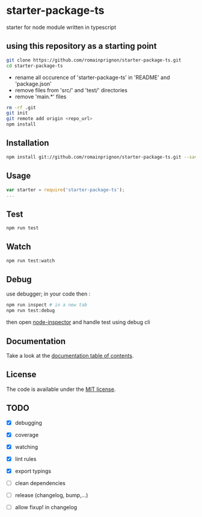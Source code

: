 # starter-package-ts

starter for node module written in typescript

## using this repository as a starting point

```sh
git clone https://github.com/romainprignon/starter-package-ts.git
cd starter-package-ts
```

* rename all occurence of 'starter-package-ts' in 'README' and 'package.json'
* remove files from 'src/' and 'test/' directories
* remove 'main.*' files

```sh
rm -rf .git
git init
git remote add origin <repo_url>
npm install
```

## Installation

```sh
npm install git://github.com/romainprignon/starter-package-ts.git --save
```

## Usage

```js
var starter = require('starter-package-ts');
...
```

## Test

```sh
npm run test
```

## Watch

```sh
npm run test:watch
```

## Debug

use debugger; in your code then :
```sh
npm run inspect # in a new tab
npm run test:debug
```
then open [node-inspector](http://127.0.0.1:8080/debug?port=5858)
and handle test using debug cli

## Documentation

Take a look at the [documentation table of contents](doc/TOC.md).

## License

The code is available under the [MIT license](LICENSE.md).

## TODO
* [x] debugging
* [x] coverage
* [x] watching
* [x] lint rules
* [x] export typings
* [ ] clean dependencies
* [ ] release (changelog, bump,...)
* [ ] allow fixup! in changelog

